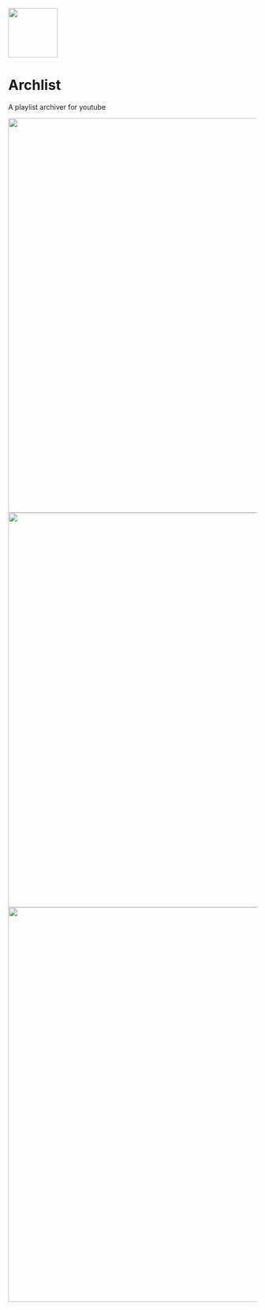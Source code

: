 <img src="https://i.imgur.com/OhCV5Rg.png" width=100>

# Archlist
A playlist archiver for youtube


<img src="https://i.imgur.com/4TNmxyI.png" width=800>
<img src="https://i.imgur.com/aQMISkW.png" width=800>
<img src="https://i.imgur.com/UgOfY2R.png" width=800>

